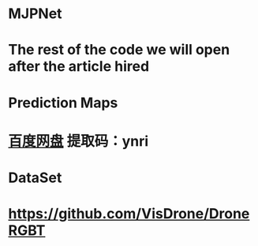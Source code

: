 # MJPNet
# The rest of the code we will open after the article hired

# Prediction Maps
# [百度网盘](https://pan.baidu.com/s/1UCO6w4aXlKMwIRdSgPVq2g?pwd=ynri) 提取码：ynri

# DataSet
# https://github.com/VisDrone/DroneRGBT
